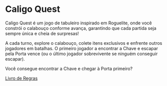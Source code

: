# Caligo Quest

Caligo Quest é um jogo de tabuleiro inspirado em Roguelite, onde você constrói o calabouço conforme avança, garantindo que cada partida seja sempre única e cheia de surpresas!

A cada turno, explore o calabouço, colete itens exclusivos e enfrente outros jogadores em batalhas. O primeiro jogador a encontrar a Chave e escapar pela Porta vence (ou o último jogador sobrevivente se ninguém conseguir escapar).

Você consegue encontrar a Chave e chegar à Porta primeiro?

[Livro de Regras](https://github.com/mrslima/Caligo-Quest-Game/blob/c9907d7d61d2295caf1159f5977224ab0630c383/Livro%20De%20Regras.md)
